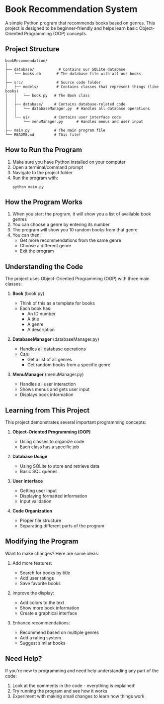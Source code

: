 # Book Recommendation System

A simple Python program that recommends books based on genres. This project is designed to be beginner-friendly and helps learn basic Object-Oriented Programming (OOP) concepts.

## Project Structure

```
bookRecommendation/
│
├── database/           # Contains our SQLite database
│   └── books.db       # The database file with all our books
│
├── src/               # Source code folder
│   ├── models/        # Contains classes that represent things (like books)
│   │   └── book.py   # The Book class
│   │
│   ├── database/     # Contains database-related code
│   │   └── databaseManager.py  # Handles all database operations
│   │
│   └── ui/           # Contains user interface code
│       └── menuManager.py      # Handles menus and user input
│
├── main.py           # The main program file
└── README.md         # This file!
```

## How to Run the Program

1. Make sure you have Python installed on your computer
2. Open a terminal/command prompt
3. Navigate to the project folder
4. Run the program with:
   ```
   python main.py
   ```

## How the Program Works

1. When you start the program, it will show you a list of available book genres
2. You can choose a genre by entering its number
3. The program will show you 10 random books from that genre
4. You can then:
   - Get more recommendations from the same genre
   - Choose a different genre
   - Exit the program

## Understanding the Code

The project uses Object-Oriented Programming (OOP) with three main classes:

1. **Book** (book.py)
   - Think of this as a template for books
   - Each book has:
     - An ID number
     - A title
     - A genre
     - A description

2. **DatabaseManager** (databaseManager.py)
   - Handles all database operations
   - Can:
     - Get a list of all genres
     - Get random books from a specific genre

3. **MenuManager** (menuManager.py)
   - Handles all user interaction
   - Shows menus and gets user input
   - Displays book information

## Learning from This Project

This project demonstrates several important programming concepts:

1. **Object-Oriented Programming (OOP)**
   - Using classes to organize code
   - Each class has a specific job

2. **Database Usage**
   - Using SQLite to store and retrieve data
   - Basic SQL queries

3. **User Interface**
   - Getting user input
   - Displaying formatted information
   - Input validation

4. **Code Organization**
   - Proper file structure
   - Separating different parts of the program

## Modifying the Program

Want to make changes? Here are some ideas:

1. Add more features:
   - Search for books by title
   - Add user ratings
   - Save favorite books

2. Improve the display:
   - Add colors to the text
   - Show more book information
   - Create a graphical interface

3. Enhance recommendations:
   - Recommend based on multiple genres
   - Add a rating system
   - Suggest similar books

## Need Help?

If you're new to programming and need help understanding any part of the code:
1. Look at the comments in the code - everything is explained!
2. Try running the program and see how it works
3. Experiment with making small changes to learn how things work 